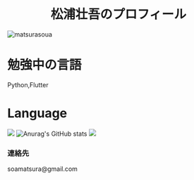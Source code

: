 <h1 align="center">松浦壮吾のプロフィール</h1>
<p align="left"> <img src="https://komarev.com/ghpvc/?username=matsurasoua&label=Profile%20views&color=0e75b6&style=flat" alt="matsurasoua" /> </p>

# 勉強中の言語 
Python,Flutter
# Language
<img src='https://github-readme-stats.vercel.app/api/top-langs/?username=matsurasoua&layout=compact'></img>
![Anurag's GitHub stats](https://github-readme-stats.vercel.app/api?username=matsurasoua&show_icons=true&theme=default)
![](https://github-profile-summary-cards.vercel.app/api/cards/profile-details?username=matsurasoua)

<h3>連絡先</h3>
soamatsura@gmail.com
